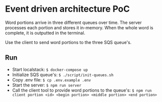 # Event driven architecture PoC

Word portions arrive in three different queues over time.
The server processes each portion and stores it in-memory.
When the whole word is complete, it is outputted in the terminal.

Use the client to send word portions to the three SQS queue's.

## Run

- Start localstack: `$ docker-compose up`
- Initialize SQS queue's: `$ ./script/init-queues.sh`
- Copy .env file: `$ cp .env.example .env`
- Start the server: `$ npm run server`
- Call the client tool to provide word portions to the queue's: `$ npm run client portion <id> <begin portion> <middle portion> <end portion>`
